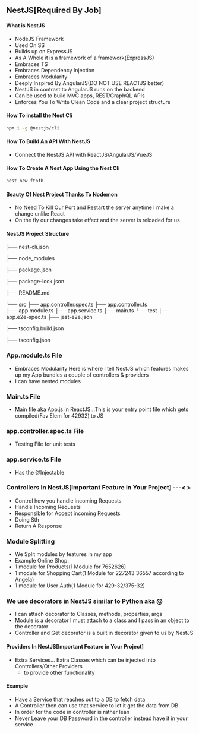 ## NestJS[Required By Job]


#### What is NestJS
- NodeJS Framework
- Used On SS
- Builds up on ExpressJS
- As A Whole it is a framework of a framework(ExpressJS)
- Embraces TS
- Embraces Dependency Injection
- Embraces Modularity
- Deeply Inspired By AngularJS(DO NOT USE REACTJS better)
- NestJS in contrast to AngularJS runs on the backend
- Can be used to build MVC apps, REST/GraphQL APIs
- Enforces You To Write Clean Code and a clear project structure


#### How To install the Nest Cli
```bash
npm i -g @nestjs/cli
```

#### How To Build An API With NestJS
- Connect the NestJS API with ReactJS/AngularJS/VueJS

#### How To Create A Nest App Using the Nest Cli
```bash
nest new ftnfb
```

#### Beauty Of Nest Project Thanks To Nodemon
- No Need To Kill Our Port and Restart the server anytime I make a change unlike React
- On the fly our changes take effect and the server is reloaded for us

#### NestJS Project Structure
├── nest-cli.json

├── node_modules

├── package.json

├── package-lock.json

├── README.md

└── src
    ├── app.controller.spec.ts
    ├── app.controller.ts       
    ├── app.module.ts
    ├── app.service.ts
    ├── main.ts
└── test
	├── app.e2e-spec.ts
	├── jest-e2e.json

├── tsconfig.build.json

├── tsconfig.json

### App.module.ts File
- Embraces Modularity Here is where I tell NestJS which features makes up my App bundles a couple of controllers & providers
- I can have nested modules

### Main.ts File
- Main file aka App.js in ReactJS...This is your entry point file which gets compiled(Fav Elem for 42932) to JS

### app.controller.spec.ts File
-  Testing File for unit tests

### app.service.ts File
-  Has the @Injectable

### Controllers In NestJS[Important Feature in Your Project] ---< >
- Control how you handle incoming Requests
- Handle Incoming Requests
- Responsible for Accept incoming Requests
- Doing Sth 
- Return A Response

### Module Splitting
- We Split modules by features in my app
- Example Online Shop:
- 1 module for Products(1 Module for 7652626)
- 1 module for Shopping Cart(1 Module for 227243 36557 according to Angela)
- 1 module for User Auth(1 Module for 429-32/375-32)


### We use decorators in NestJS similar to Python aka @
- I can attach decorator to Classes, methods, properties, args
- Module is a decorator I must attach to a class and I pass in an object to the decorator
- Controller and Get decorator is a built in decorator given to us by NestJS


#### Providers In NestJS[Important Feature in Your Project]
- Extra Services... Extra Classes which can be injected into Controllers/Other Providers
    - to provide other functionality

#### Example
- Have a Service that reaches out to a DB to fetch data 
- A Controller then can use that service to let it get the data from DB
- In order for the code in controller is rather lean
- Never Leave your DB Password in the controller instead have it in your service
